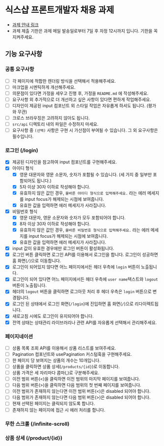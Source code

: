 # 식스샵 프론트개발자 채용 과제

- [과제 안내 링크](https://www.notion.so/sixshop/af7f8a9586b648e6ba92a8c24ff0ef66)
- 과제 제출 기한은 과제 메일 발송일로부터 7일 후 자정 12시까지 입니다. 기한을 꼭 지켜주세요.

## 기능 요구사항

### 공통 요구사항

- [ ] 각 페이지에 적합한 렌더링 방식을 선택해서 적용해주세요.
- [ ] 마크업을 시멘틱하게 개선해주세요.
- [ ] 의문점이 있다면 가정을 세우고 진행 후, 가정을 `README.md` 에 작성해주세요.
- [ ] 요구사항 외 추가적으로 더 개선하고 싶은 사항이 있다면 편하게 작업해주세요.
- [ ] 디자인이 제공된 input 컴포넌트 외 스타일 작업은 자유롭게 하셔도 됩니다. (평가와 무관)
- [ ] 크로스 브라우징은 고려하지 않아도 됩니다.
- [ ] `src/api` 디렉토리 내의 파일은 수정하지 마세요.
- [ ] 요구사항 중 `(선택)` 사항은 구현 시 가산점이 부여될 수 있습니다. 그 외 요구사항은 필수입니다.

### 로그인 (/login)

- [x] 제공된 디자인을 참고하여 input 컴포넌트를 구현해주세요.
- [x] 아이디 형식
  - [x] 영문 대문자와 영문 소문자, 숫자가 포함될 수 있습니다. (세 가지 중 일부만 포함되어도 됩니다.)
  - [x] 5자 이상 30자 이하로 작성해야 합니다.
  - [x] 유효하지 않은 값인 경우, `올바른 아이디 형식으로 입력해주세요.` 라는 에러 메세지를 input focus가 해제되는 시점에 보여줍니다.
  - [x] 유효한 값을 입력하면 에러 메세지가 사라집니다.
- [x] 비밀번호 형식
  - [x] 영문 대문자, 영문 소문자와 숫자가 모두 포함되어야 합니다.
  - [x] 8자 이상 30자 이하로 작성해야 합니다.
  - [x] 유효하지 않은 값인 경우, `올바른 비밀번호 형식으로 입력해주세요.` 라는 에러 메세지를 input focus가 해제되는 시점에 보여줍니다.
  - [x] 유효한 값을 입력하면 에러 메세지가 사라집니다.
- [x] input 값이 유효한 경우에만 로그인 버튼이 활성화됩니다.
- [x] 로그인 버튼 클릭하면 로그인 API를 이용해서 로그인을 합니다. 로그인이 성공하면 홈 화면(`/`)으로 이동합니다.
- [x] 로그인이 되어있지 않다면 어느 페이지에서든 헤더 우측에 `login` 버튼이 노출됩니다.
- [x] 로그인이 되어 있다면 어느 페이지에서든 헤더 우측에 `user name`텍스트와 `logout` 버튼이 노출됩니다.
- [x] 헤더의 `logout` 버튼을 클릭하면 로그아웃 처리 후 헤더 우측은 `login` 버튼으로 변경됩니다.
- [x] 로그인 된 상태에서 로그인 화면(`/login`)에 진입하면 홈 화면(`/`)으로 리다이렉트됩니다.
- [x] 새로고침 시에도 로그인이 유지되어야 합니다.
- [x] 전역 상태는 상태관리 라이브러리나 관련 API를 자유롭게 선택해서 관리해주세요.

### 페이지네이션

- [ ] 상품 목록 조회 API를 이용해서 상품 리스트를 보여주세요.
- [ ] Pagination 컴포넌트와 usePagination 커스텀훅을 구현해주세요.
- [ ] 한 페이지 당 보여지는 상품의 개수는 10개입니다.
- [ ] 상품을 클릭하면 상품 상세(`/products/{id}`)로 이동합니다.
- [ ] 상품 가격은 세 자리마다 콤마(,)로 구분해주세요.
- [ ] 이전 범위 버튼(<)을 클릭하면 이전 범위의 마지막 페이지를 보여줍니다.
- [ ] 다음 범위 버튼(>)을 클릭하면 다음 범위의 첫 번째 페이지를 보여줍니다.
- [ ] 이전 범위가 존재하지 않는다면 이전 범위 버튼(<)은 disabled 되어야 합니다.
- [ ] 다음 범위가 존재하지 않는다면 다음 범위 버튼(>)은 disabled 되어야 합니다.
- [ ] 현재 선택된 페이지는 클릭되지 않도록 합니다.
- [ ] 존재하지 않는 페이지에 접근 시 에러 처리를 합니다.

### 무한 스크롤 (/infinite-scroll)

### 상품 상세 (/product/{id})
